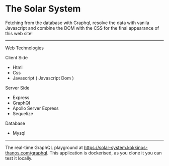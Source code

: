 # The Solar System

Fetching from the database with Graphql, resolve the data 
with vanila Javascript and combine the DOM with the CSS 
for the final appearance of this web site! 

------------------------
 Web Technologies

Client Side
- Html
- Css
- Javascript ( Javascript Dom )
     
Server Side
- Express
- GraphQl
- Apollo Server Express
- Sequelize

Database
- Mysql

-----------------------------

The real-time GraphQL playground at https://solar-system.kokkinos-thanos.com/graphql. This application is dockerised, as you clone it you can test it locally. 
